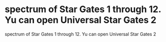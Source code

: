 # spectrum of Star Gates 1 through 12. Yu can open Universal Star Gates 2

spectrum of Star Gates 1 through 12. Yu can open Universal Star Gates 2